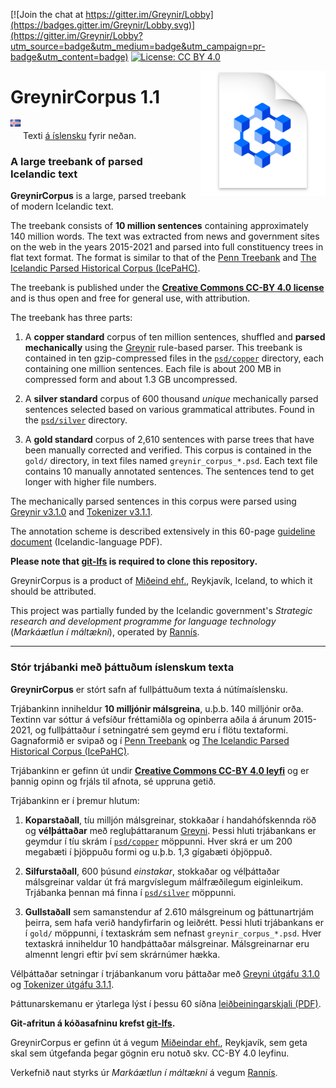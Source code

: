 [![Join the chat at https://gitter.im/Greynir/Lobby](https://badges.gitter.im/Greynir/Lobby.svg)](https://gitter.im/Greynir/Lobby?utm_source=badge&utm_medium=badge&utm_campaign=pr-badge&utm_content=badge)
[![License: CC BY 4.0](https://img.shields.io/badge/License-CC%20BY%204.0-lightgrey.svg)](https://creativecommons.org/licenses/by/4.0/)

<img src="img/greynir-corpus-icon.png" alt="Greynir" width="200" height="200" align="right" style="margin-left:20px; margin-bottom: 30px;">

# GreynirCorpus 1.1

<img src="img/is.png" width="16" height="11" style="margin-bottom:20px;"> Texti
[á íslensku](#user-content-stór-trjábanki-með-þáttuðum-íslenskum-texta) fyrir neðan.

### A large treebank of parsed Icelandic text

**GreynirCorpus** is a large, parsed treebank of modern Icelandic text.

The treebank consists of **10 million sentences** containing approximately 140 million words.
The text was extracted from news and government sites on the web in the years 2015-2021 and
parsed into full constituency trees in flat text format. The format is similar to that of the
[Penn Treebank](http://citeseerx.ist.psu.edu/viewdoc/download?doi=10.1.1.9.8216&rep=rep1&type=pdf) and
[The Icelandic Parsed Historical Corpus (IcePaHC)](https://linguist.is/icelandic_treebank/Icelandic_Parsed_Historical_Corpus_(IcePaHC)).

The treebank is published under the
[**Creative Commons CC-BY 4.0 license**](https://creativecommons.org/licenses/by/4.0/)
and is thus open and free for general use, with attribution.

The treebank has three parts:

1. A **copper standard** corpus of ten million sentences, shuffled and **parsed mechanically**
   using the [Greynir](https://github.com/mideind/GreynirPackage) rule-based parser.
   This treebank is contained in ten gzip-compressed files in the  [`psd/copper`](psd/copper)
   directory, each containing one million sentences. Each file is about 200 MB in compressed
   form and about 1.3 GB uncompressed.

2. A **silver standard** corpus of 600 thousand *unique* mechanically parsed sentences selected
   based on various grammatical attributes. Found in the [`psd/silver`](psd/silver) directory.

3. A **gold standard** corpus of 2,610 sentences with parse trees that have been
   manually corrected and verified. This corpus is contained in the `gold/` directory,
   in text files named `greynir_corpus_*.psd`. Each text file contains 10 manually
   annotated sentences. The sentences tend to get longer with higher file numbers.

The mechanically parsed sentences in this corpus were parsed using
[Greynir v3.1.0](https://github.com/mideind/GreynirPackage/releases/tag/3.1.0) and
[Tokenizer v3.1.1](https://github.com/mideind/Tokenizer/releases/tag/3.1.0).

The annotation scheme is described extensively in this 60-page
[guideline document](https://github.com/mideind/GreynirPackage/blob/master/doc/_static/annotation_instructions.pdf?raw=true) (Icelandic-language PDF).

**Please note that [git-lfs](https://git-lfs.github.com/) is required to clone this repository.**

GreynirCorpus is a product of [Miðeind ehf.](https://mideind.is), Reykjavík, Iceland,
to which it should be attributed.

This project was partially funded by the Icelandic government's
*Strategic research and development programme for language technology*
(*Markáætlun í máltækni*), operated by [Rannís](https://rannis.is).

----------

### Stór trjábanki með þáttuðum íslenskum texta

**GreynirCorpus** er stórt safn af fullþáttuðum texta á nútímaíslensku.

Trjábankinn inniheldur **10 milljónir málsgreina**, u.þ.b. 140 milljónir orða.
Textinn var sóttur á vefsíður fréttamiðla og opinberra aðila á árunum 2015-2021, og
fullþáttaður í setningatré sem geymd eru í flötu textaformi. Gagnaformið er svipað og í
[Penn Treebank](http://citeseerx.ist.psu.edu/viewdoc/download?doi=10.1.1.9.8216&rep=rep1&type=pdf) og
[The Icelandic Parsed Historical Corpus (IcePaHC)](https://linguist.is/icelandic_treebank/Icelandic_Parsed_Historical_Corpus_(IcePaHC)).

Trjábankinn er gefinn út undir 
[**Creative Commons CC-BY 4.0 leyfi**](https://creativecommons.org/licenses/by/4.0/)
og er þannig opinn og frjáls til afnota, sé uppruna getið.

Trjábankinn er í þremur hlutum:

1. **Koparstaðall**, tíu milljón málsgreinar, stokkaðar í handahófskennda röð og **vélþáttaðar**
   með regluþáttaranum [Greyni](https://github.com/mideind/GreynirPackage).
   Þessi hluti trjábankans er geymdur í tíu skrám í [`psd/copper`](psd/copper) möppunni. Hver skrá er
   um 200 megabæti í þjöppuðu formi og u.þ.b. 1,3 gígabæti óþjöppuð.

2. **Silfurstaðall**, 600 þúsund *einstakar*, stokkaðar og vélþáttaðar málsgreinar valdar út frá
  margvíslegum málfræðilegum eiginleikum. Trjábanka þennan má finna í [`psd/silver`](psd/silver)
  möppunni.

3. **Gullstaðall** sem samanstendur af 2.610 málsgreinum og þáttunartrjám þeirra, sem hafa
   verið handyfirfarin og leiðrétt. Þessi hluti trjábankans er í `gold/` möppunni,
   í textaskrám sem nefnast `greynir_corpus_*.psd`. Hver textaskrá inniheldur 10 handþáttaðar
   málsgreinar. Málsgreinarnar eru almennt lengri eftir því sem skrárnúmer hækka.

Vélþáttaðar setningar í trjábankanum voru þáttaðar með
[Greyni útgáfu 3.1.0](https://github.com/mideind/GreynirPackage/releases/tag/3.1.0) og
[Tokenizer útgáfu 3.1.1](https://github.com/mideind/Tokenizer/releases/tag/3.1.0).

Þáttunarskemanu er ýtarlega lýst í þessu 60 síðna 
[leiðbeiningarskjali (PDF)](https://github.com/mideind/GreynirPackage/blob/master/doc/_static/annotation_instructions.pdf?raw=true).

**Git-afritun á kóðasafninu krefst [git-lfs](https://git-lfs.github.com/).**

GreynirCorpus er gefinn út á vegum [Miðeindar ehf.](https://mideind.is), Reykjavík,
sem geta skal sem útgefanda þegar gögnin eru notuð skv. CC-BY 4.0 leyfinu.

Verkefnið naut styrks úr *Markáætlun í máltækni* á vegum [Rannís](https://rannis.is).
